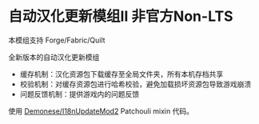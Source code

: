 # 自动汉化更新模组Ⅱ 非官方Non-LTS

本模组支持 Forge/Fabric/Quilt

全新版本的自动汉化更新模组
- 缓存机制：汉化资源包下载缓存至全局文件夹，所有本机存档共享
- 校验机制：对缓存资源包进行哈希校验，避免加载损坏资源包导致游戏崩溃
- 问题反馈机制：提供游戏内的问题反馈

使用 [Demonese/I18nUpdateMod2](https://github.com/Demonese/I18nUpdateMod2) Patchouli mixin 代码。
